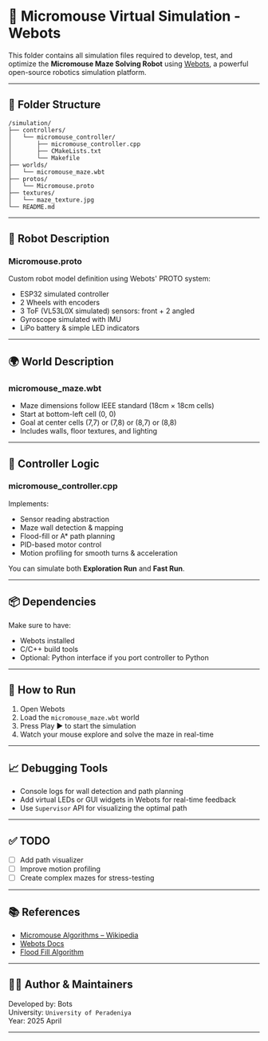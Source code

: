 # 🧠 Micromouse Virtual Simulation - Webots

This folder contains all simulation files required to develop, test, and optimize the **Micromouse Maze Solving Robot** using [Webots](https://cyberbotics.com/), a powerful open-source robotics simulation platform.

---

## 📁 Folder Structure

```
/simulation/
├── controllers/
│   └── micromouse_controller/
│       ├── micromouse_controller.cpp
│       ├── CMakeLists.txt
│       └── Makefile
├── worlds/
│   └── micromouse_maze.wbt
├── protos/
│   └── Micromouse.proto
├── textures/
│   └── maze_texture.jpg
└── README.md

```

---

## 🚗 Robot Description

### Micromouse.proto
Custom robot model definition using Webots' PROTO system:
- ESP32 simulated controller
- 2 Wheels with encoders
- 3 ToF (VL53L0X simulated) sensors: front + 2 angled
- Gyroscope simulated with IMU
- LiPo battery & simple LED indicators

---

## 🌍 World Description

### micromouse_maze.wbt
- Maze dimensions follow IEEE standard (18cm × 18cm cells)
- Start at bottom-left cell (0, 0)
- Goal at center cells (7,7) or (7,8) or (8,7) or (8,8)
- Includes walls, floor textures, and lighting

---

## 🧠 Controller Logic

### micromouse_controller.cpp
Implements:
- Sensor reading abstraction
- Maze wall detection & mapping
- Flood-fill or A* path planning
- PID-based motor control
- Motion profiling for smooth turns & acceleration

You can simulate both **Exploration Run** and **Fast Run**.

---

## 📦 Dependencies

Make sure to have:
- Webots installed
- C/C++ build tools
- Optional: Python interface if you port controller to Python

---

## 🔧 How to Run

1. Open Webots
2. Load the `micromouse_maze.wbt` world
3. Press Play ▶️ to start the simulation
4. Watch your mouse explore and solve the maze in real-time

---

## 📈 Debugging Tools

- Console logs for wall detection and path planning
- Add virtual LEDs or GUI widgets in Webots for real-time feedback
- Use `Supervisor` API for visualizing the optimal path

---

## ✅ TODO

- [ ] Add path visualizer
- [ ] Improve motion profiling
- [ ] Create complex mazes for stress-testing

---

## 📚 References

- [Micromouse Algorithms – Wikipedia](https://en.wikipedia.org/wiki/Micromouse)
- [Webots Docs](https://cyberbotics.com/doc/guide/index)
- [Flood Fill Algorithm](https://www.jianshu.com/p/07e4e0f26e90)

---

## 🧑‍💻 Author & Maintainers

Developed by: Bots  
University: `University of Peradeniya`  
Year: 2025 April

---
